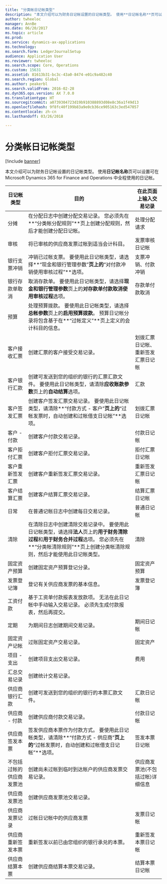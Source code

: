 ```yaml
---
title: "分类帐日记帐类型"
description: "本文介绍可以为财务日记帐设置的日记帐类型。 使用**日记帐名称**页可以设置可在 Microsoft Dynamics 365 for Finance and Operations 中全程使用的日记帐。"
author: twheeloc
manager: AnnBe
ms.date: 06/20/2017
ms.topic: article
ms.prod: 
ms.service: dynamics-ax-applications
ms.technology: 
ms.search.form: LedgerJournalSetup
audience: Application User
ms.reviewer: twheeloc
ms.search.scope: Core, Operations
ms.custom: 15631
ms.assetid: 81613b31-bc3c-43a0-8474-e01c9a482c40
ms.search.region: Global
ms.author: peakerbl
ms.search.validFrom: 2016-02-28
ms.dyn365.ops.version: AX 7.0.0
ms.translationtype: HT
ms.sourcegitcommit: a0739304723d19b910388893d08e8c36a1f49d13
ms.openlocfilehash: 9f8fc40f199b83a9e0cb36ce905163c3ed547057
ms.contentlocale: zh-cn
ms.lasthandoff: 03/26/2018

---
```


# <a name="ledger-journal-types"></a>分类帐日记帐类型

[!include [banner](../includes/banner.md)]

本文介绍可以为财务日记帐设置的日记帐类型。 使用**日记帐名称**页可以设置可在 Microsoft Dynamics 365 for Finance and Operations 中全程使用的日记帐。

| 日记帐类型                      | 目的                       | 在此页面上输入交易记录                                |
|-----------------------------------|-------------------------------|----------------------------------------------------------------|
| 分摊                        | 在分配日志中创建分配交易记录。 您必须先在**“分类帐分配规则”**页上创建分配规则，然后才能创建分配日记帐。      | 处理分配请求             |
| 审核                          | 将已审核的供应商发票过帐到适当会计科目。  | 发票审核日记帐                                       |
| 银行支票冲销               | 冲销已过帐支票。 要使用此日记帐类型，请选择**“现金和银行管理参数”**页上的**“对付款冲销使用审核过程”**选项。   | 支票冲销、付款冲销                   |
| 银行存款单取消    | 取消存款单。 要使用此日记帐类型，请选择**现金和银行管理参数**页上的**对存款单付款取消使用审核过程**选项。   | 存款单付款取消            |
| 预算                            | 处理预算拨款。 要使用此日记帐类型，请选择**总帐参数**页上的**启用预算拨款**。 预算日记帐分录将包含基于在**“过帐定义”**页上定义的会计科目的信息。                                                        |                                                                |
| 客户接收汇票  | 创建汇票的客户接受交易记录。             | 划拨汇票日记帐、重新签发汇票日记帐 |
| 客户银行汇款          | 创建可发送到您的组织的银行的汇票汇款文件。 要使用此日记帐类型，请清除**应收账款参数**页上的**自动结算**选项。            | 汇款                                                     |
| 客户签发汇票    | 创建客户签发汇票交易记录。 要使用此日记帐类型，请清除**“付款方式 - 客户”**页上的**“过帐发票时，自动创建和过帐借支日记帐”**选项。   | 划拨汇票日记帐                                  |
| 客户 - 付款                  | 创建客户付款交易记录。                             | 付款日记帐             |
| 客户拒付汇票 | 创建客户拒付汇票交易记录。                    | 拒付汇票日记帐                               |
| 客户重新签发汇票  | 创建客户重新签发汇票交易记录。                     | 重新签发汇票日记帐                                |
| 客户结算汇票  | 创建客户结算汇票交易记录。                       | 结算汇票日记帐                                |
| 日常                             | 在普通记帐日志中创建每日交易记录。                          | 普通日记帐                                                |
| 清除                       | 在清除日志中创建清除交易记录中。 要使用此日记帐类型，请选择**法人**页上的**用于财务清除过程**和**用于财务合并过程**选项。 您必须先在**“分类帐清除规则”**页上创建分类帐清除规则，然后才能使用此日记帐类型。 | 清除                                                    |
| 固定资产预算                | 创建固定资产预算登记分录。                                                                                                                                                                                                                                                                                                                 | 固定资产预算                                             |
| 发票登记簿                  | 登记有关供应商发票的基本信息。                                                                                                                                                                                                                                                                                                           | 发票登记簿                                               |
| 工资付款              | 基于工资单付款报表发放款项。 无法在此日记帐中手动输入交易记录。 必须先生成付款报表，然后再提交。                                                                                                                                                              |                                                                |
| 定期                          | 为期间日志创建期间交易记录。                                                                                                                                                                                                                                                                                                      | 期间日记帐                                              |
| 固定资产记帐                 | 过账固定资产交易记录。                                                                                                                                                                                                                                                                                                                              | 固定资产                                                   |
| 项目 - 支出                | 创建项目支出交易记录。                                                                                                                                                                                                                                                                                                                        | 费用                                                        |
| 汇总交易记录            | 创建统计交易记录。                                                                                                                                                                                                                                                                                                                            |                                                                |
| 供应商银行汇款            | 创建可发送到您的组织的银行的本票汇款文件。                                                                                                                                                                                                                                                                      | 汇款日记帐                                             |
| 供应商 - 付款               | 创建供应商付款交易记录。                                                                                                                                                                                                                                                                                                                    | 付款日记帐                                                |
| 供应商签发本票       | 签发供应商本票作为付款方式。 要使用此日记帐类型，请清除**“付款方式 - 供应商”**页上的**“过帐发票时，自动创建和过帐借支日记帐”**选项。                                                                                                                                          | 签发本票日记帐                                   |
| 不包括过帐的供应商发票池 | 创建尚未过帐到临时到达帐户的供应商发票交易记录。                                                                                                                                                                                                                                                             | 供应商发票池(不包括过帐)详细信息                  |
| 供应商发票池               | 创建供应商发票池交易记录。                                                                                                                                                                                                                                                                                                                    |                                                                |
| 供应商发票记录          | 过帐日记帐中的供应商发票                                                                                                                                                                                                                                                                                                                 | 发票日记帐                                                |
| 供应商重新签发本票     | 重新签发以前已由您组织的银行承兑的本票。                                                                                                                                                                                                                                                                      | 重新签发本票日记帐                                 |
| 供应商结算本票     | 创建供应商结算本票交易记录。                                                                                                                                                                                                                                                                                                          | 结算本票日记帐                                 |







